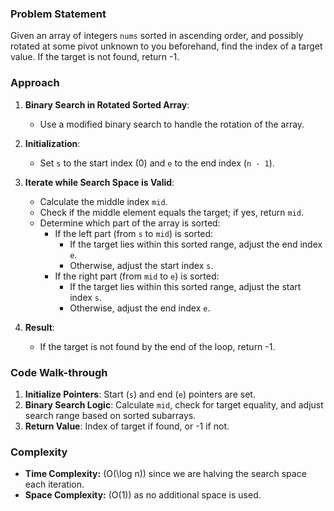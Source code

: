### Problem Statement
Given an array of integers `nums` sorted in ascending order, and possibly rotated at some pivot unknown to you beforehand, find the index of a target value. If the target is not found, return -1.

### Approach
1. **Binary Search in Rotated Sorted Array**:
   - Use a modified binary search to handle the rotation of the array.

2. **Initialization**:
   - Set `s` to the start index (0) and `e` to the end index (`n - 1`).

3. **Iterate while Search Space is Valid**:
   - Calculate the middle index `mid`.
   - Check if the middle element equals the target; if yes, return `mid`.
   - Determine which part of the array is sorted:
     - If the left part (from `s` to `mid`) is sorted:
       - If the target lies within this sorted range, adjust the end index `e`.
       - Otherwise, adjust the start index `s`.
     - If the right part (from `mid` to `e`) is sorted:
       - If the target lies within this sorted range, adjust the start index `s`.
       - Otherwise, adjust the end index `e`.

4. **Result**:
   - If the target is not found by the end of the loop, return -1.

### Code Walk-through
1. **Initialize Pointers**: Start (`s`) and end (`e`) pointers are set.
2. **Binary Search Logic**: Calculate `mid`, check for target equality, and adjust search range based on sorted subarrays.
3. **Return Value**: Index of target if found, or -1 if not.

### Complexity
- **Time Complexity:** \(O(\log n)\) since we are halving the search space each iteration.
- **Space Complexity:** \(O(1)\) as no additional space is used.
